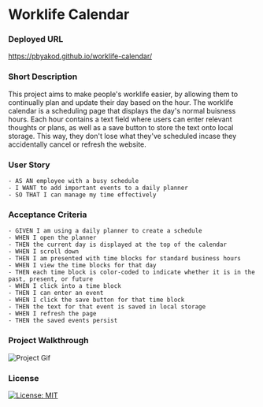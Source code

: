 # Worklife Calendar

### Deployed URL

https://pbyakod.github.io/worklife-calendar/

### Short Description 

This project aims to make people's worklife easier, by allowing them to continually plan and update their day based on the hour. The worklife calendar is a scheduling page that displays the day's normal buisness hours. Each hour contains a text field where users can enter relevant thoughts or plans, as well as a save button to store the text onto local storage. This way, they don't lose what they've scheduled incase they accidentally cancel or refresh the website. 

### User Story
```
- AS AN employee with a busy schedule
- I WANT to add important events to a daily planner
- SO THAT I can manage my time effectively
```
### Acceptance Criteria
```
- GIVEN I am using a daily planner to create a schedule
- WHEN I open the planner
- THEN the current day is displayed at the top of the calendar
- WHEN I scroll down
- THEN I am presented with time blocks for standard business hours
- WHEN I view the time blocks for that day
- THEN each time block is color-coded to indicate whether it is in the past, present, or future
- WHEN I click into a time block
- THEN I can enter an event
- WHEN I click the save button for that time block
- THEN the text for that event is saved in local storage
- WHEN I refresh the page
- THEN the saved events persist
```

### Project Walkthrough

![Project Gif](./assets/images/project.gif)

### License

[![License: MIT](https://img.shields.io/badge/License-MIT-yellow.svg)](https://opensource.org/licenses/MIT)




